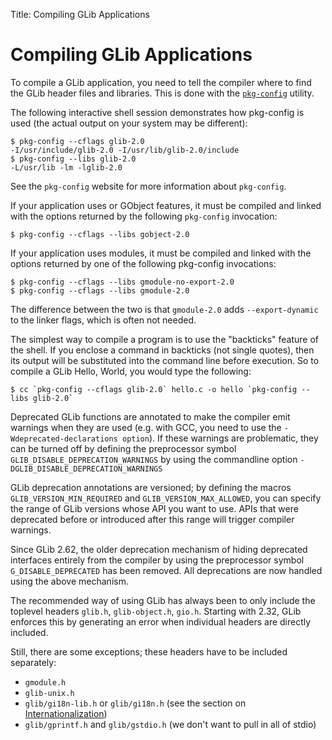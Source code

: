 Title: Compiling GLib Applications

# Compiling GLib Applications

To compile a GLib application, you need to tell the compiler where to find
the GLib header files and libraries. This is done with the
[`pkg-config`](https://www.freedesktop.org/wiki/Software/pkg-config/)
utility.

The following interactive shell session demonstrates how pkg-config is used
(the actual output on your system may be different):

    $ pkg-config --cflags glib-2.0
    -I/usr/include/glib-2.0 -I/usr/lib/glib-2.0/include
    $ pkg-config --libs glib-2.0
    -L/usr/lib -lm -lglib-2.0

See the `pkg-config` website for more information about `pkg-config`.

If your application uses or GObject features, it must be compiled and linked
with the options returned by the following `pkg-config` invocation:

    $ pkg-config --cflags --libs gobject-2.0

If your application uses modules, it must be compiled and linked with the
options returned by one of the following pkg-config invocations:

    $ pkg-config --cflags --libs gmodule-no-export-2.0
    $ pkg-config --cflags --libs gmodule-2.0

The difference between the two is that `gmodule-2.0` adds `--export-dynamic`
to the linker flags, which is often not needed.

The simplest way to compile a program is to use the "backticks" feature of
the shell. If you enclose a command in backticks (not single quotes), then
its output will be substituted into the command line before execution. So to
compile a GLib Hello, World, you would type the following:

    $ cc `pkg-config --cflags glib-2.0` hello.c -o hello `pkg-config --libs glib-2.0`

Deprecated GLib functions are annotated to make the compiler emit warnings
when they are used (e.g. with GCC, you need to use the
`-Wdeprecated-declarations option`). If these warnings are problematic, they
can be turned off by defining the preprocessor symbol
`GLIB_DISABLE_DEPRECATION_WARNINGS` by using the commandline option
`-DGLIB_DISABLE_DEPRECATION_WARNINGS`

GLib deprecation annotations are versioned; by defining the macros
`GLIB_VERSION_MIN_REQUIRED` and `GLIB_VERSION_MAX_ALLOWED`, you can specify the
range of GLib versions whose API you want to use. APIs that were deprecated
before or introduced after this range will trigger compiler warnings.

Since GLib 2.62, the older deprecation mechanism of hiding deprecated
interfaces entirely from the compiler by using the preprocessor symbol
`G_DISABLE_DEPRECATED` has been removed. All deprecations are now handled
using the above mechanism.

The recommended way of using GLib has always been to only include the
toplevel headers `glib.h`, `glib-object.h`, `gio.h`. Starting with 2.32, GLib
enforces this by generating an error when individual headers are directly
included.

Still, there are some exceptions; these headers have to be included
separately:

- `gmodule.h`
- `glib-unix.h`
- `glib/gi18n-lib.h` or `glib/gi18n.h` (see the section on
  [Internationalization](i18n.html))
- `glib/gprintf.h` and `glib/gstdio.h` (we don't want to pull in all of
  stdio)
